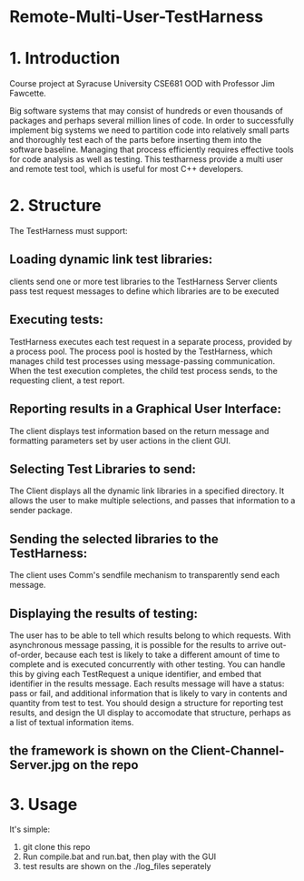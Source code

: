 # Remote-Multi-User-TestHarness

# 1. Introduction
Course project at Syracuse University CSE681 OOD with Professor Jim Fawcette.

Big software systems that may consist of hundreds or even thousands of packages and perhaps several million lines of code. 
In order to successfully implement big systems we need to partition code into relatively small parts and thoroughly test each of the parts before inserting them into the software baseline. Managing that process efficiently requires effective tools for code analysis as well as testing. This testharness provide a multi user and remote test tool, which is useful for most C++ developers.

# 2. Structure
The TestHarness must support:
## Loading dynamic link test libraries:
clients send one or more test libraries to the TestHarness Server
clients pass test request messages to define which libraries are to be executed
## Executing tests:
TestHarness executes each test request in a separate process, provided by a process pool.
The process pool is hosted by the TestHarness, which manages child test processes using message-passing communication.
When the test execution completes, the child test process sends, to the requesting client, a test report.
## Reporting results in a Graphical User Interface:
The client displays test information based on the return message and formatting parameters set by user actions in the client GUI.
## Selecting Test Libraries to send:
The Client displays all the dynamic link libraries in a specified directory. It allows the user to make multiple selections, and passes that information to a sender package.
## Sending the selected libraries to the TestHarness:
The client uses Comm's sendfile mechanism to transparently send each message.
## Displaying the results of testing:
The user has to be able to tell which results belong to which requests. With asynchronous message passing, it is possible for the results to arrive out-of-order, because each test is likely to take a different amount of time to complete and is executed concurrently with other testing. You can handle this by giving each TestRequest a unique identifier, and embed that identifier in the results message.
Each results message will have a status: pass or fail, and additional information that is likely to vary in contents and quantity from test to test. You should design a structure for reporting test results, and design the UI display to accomodate that structure, perhaps as a list of textual information items.
## the framework is shown on the Client-Channel-Server.jpg on the repo
# 3. Usage
It's simple:
1. git clone this repo
2. Run compile.bat and run.bat, then play with the GUI
3. test results are shown on the ./log_files seperately

